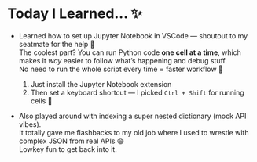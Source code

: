 # Today I Learned... ✨

- Learned how to set up Jupyter Notebook in VSCode — shoutout to my seatmate for the help 🙌  
  The coolest part? You can run Python code **one cell at a time**, which makes it *way* easier to follow what’s happening and debug stuff.  
  No need to run the whole script every time = faster workflow 💨  
  1. Just install the Jupyter Notebook extension  
  2. Then set a keyboard shortcut — I picked `Ctrl + Shift` for running cells 🧠

- Also played around with indexing a super nested dictionary (mock API vibes).  
  It totally gave me flashbacks to my old job where I used to wrestle with complex JSON from real APIs 😅  
  Lowkey fun to get back into it.

